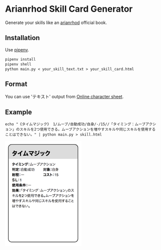 Arianrhod Skill Card Generator
====

Generate your skills like an [arianrhod](http://www.fear.co.jp/ari/) official book.

## Installation

Use [pipenv](https://pipenv-ja.readthedocs.io/ja/translate-ja/).

```
pipenv install
pipenv shell
python main.py < your_skill_text.txt > your_skill_card.html
```

## Format

You can use 'テキスト' output from [Online character sheet](https://charasheet.vampire-blood.net/).

## Example

```
echo "《タイムマジック》 1/ムーブ/自動成功/自身/-/15//「タイミング：ムーブアクション」のスキルを2つ使用できる。ムーブアクションを増やすスキルや同じスキルを使用することはできない。" | python main.py > skill.html
```

<img src="sample.png" width=250>
